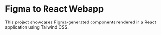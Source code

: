 # Figma to React Webapp

This project showcases Figma-generated components rendered in a React application using Tailwind CSS.
